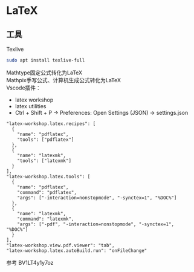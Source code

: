 # LaTeX
## 工具
Texlive
```bash
sudo apt install texlive-full
```
Mathtype固定公式转化为LaTeX  
Mathpix手写公式、计算机生成公式转化为LaTeX  
Vscode插件：  

- latex workshop
- latex utilities
- Ctrl + Shift + P -> Preferences: Open Settings (JSON) -> settings.json  
  
```
"latex-workshop.latex.recipes": [
  {
    "name": "pdflatex",
    "tools": ["pdflatex"]
  },
  {
    "name": "latexmk",
    "tools": ["latexmk"]
  }
],
"latex-workshop.latex.tools": [
  {
    "name": "pdflatex",
    "command": "pdflatex",
    "args": ["-interaction=nonstopmode", "-synctex=1", "%DOC%"]
  },
  {
    "name": "latexmk",
    "command": "latexmk",
    "args": ["-pdf", "-interaction=nonstopmode", "-synctex=1", "%DOC%"]
  }
],
"latex-workshop.view.pdf.viewer": "tab",
"latex-workshop.latex.autoBuild.run": "onFileChange"
```

参考 BV1LT4y1y7oz